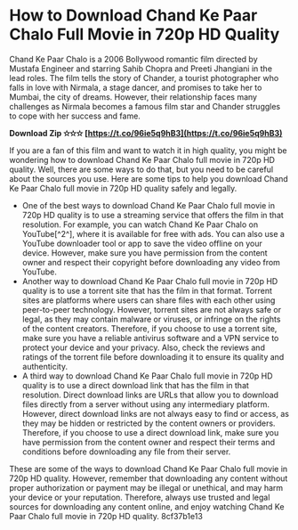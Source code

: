 
 
# How to Download Chand Ke Paar Chalo Full Movie in 720p HD Quality
 
Chand Ke Paar Chalo is a 2006 Bollywood romantic film directed by Mustafa Engineer and starring Sahib Chopra and Preeti Jhangiani in the lead roles. The film tells the story of Chander, a tourist photographer who falls in love with Nirmala, a stage dancer, and promises to take her to Mumbai, the city of dreams. However, their relationship faces many challenges as Nirmala becomes a famous film star and Chander struggles to cope with her success and fame.
 
**Download Zip ✫✫✫ [https://t.co/96ie5q9hB3](https://t.co/96ie5q9hB3)**


 
If you are a fan of this film and want to watch it in high quality, you might be wondering how to download Chand Ke Paar Chalo full movie in 720p HD quality. Well, there are some ways to do that, but you need to be careful about the sources you use. Here are some tips to help you download Chand Ke Paar Chalo full movie in 720p HD quality safely and legally.
 
- One of the best ways to download Chand Ke Paar Chalo full movie in 720p HD quality is to use a streaming service that offers the film in that resolution. For example, you can watch Chand Ke Paar Chalo on YouTube[^2^], where it is available for free with ads. You can also use a YouTube downloader tool or app to save the video offline on your device. However, make sure you have permission from the content owner and respect their copyright before downloading any video from YouTube.
- Another way to download Chand Ke Paar Chalo full movie in 720p HD quality is to use a torrent site that has the film in that format. Torrent sites are platforms where users can share files with each other using peer-to-peer technology. However, torrent sites are not always safe or legal, as they may contain malware or viruses, or infringe on the rights of the content creators. Therefore, if you choose to use a torrent site, make sure you have a reliable antivirus software and a VPN service to protect your device and your privacy. Also, check the reviews and ratings of the torrent file before downloading it to ensure its quality and authenticity.
- A third way to download Chand Ke Paar Chalo full movie in 720p HD quality is to use a direct download link that has the film in that resolution. Direct download links are URLs that allow you to download files directly from a server without using any intermediary platform. However, direct download links are not always easy to find or access, as they may be hidden or restricted by the content owners or providers. Therefore, if you choose to use a direct download link, make sure you have permission from the content owner and respect their terms and conditions before downloading any file from their server.

These are some of the ways to download Chand Ke Paar Chalo full movie in 720p HD quality. However, remember that downloading any content without proper authorization or payment may be illegal or unethical, and may harm your device or your reputation. Therefore, always use trusted and legal sources for downloading any content online, and enjoy watching Chand Ke Paar Chalo full movie in 720p HD quality.
 8cf37b1e13
 
